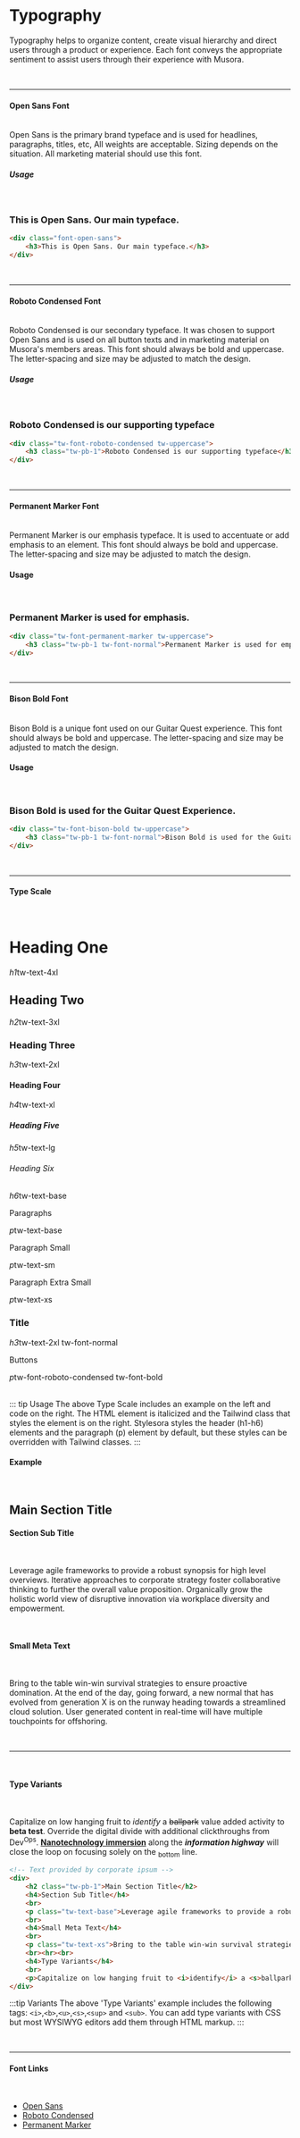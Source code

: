 # Typography

Typography helps to organize content, create visual hierarchy and direct users through a product or experience. Each font conveys the appropriate
sentiment to assist users through their experience with Musora. 

<br><hr>

#### Open Sans Font
<br>
Open Sans is the primary brand typeface and is used for headlines, paragraphs, titles, etc, All weights are acceptable. 
Sizing depends on the situation. All marketing material should use this font.

##### Usage
<br>

<div class="tw-p-4 tw-bg-gray-100">
    <div class="tw-font-open-sans">
        <h3>This is Open Sans. Our main typeface.</h3>
    </div>
</div>

```html
<div class="font-open-sans">
    <h3>This is Open Sans. Our main typeface.</h3>
</div>
```

<br><hr>

#### Roboto Condensed Font
<br>
Roboto Condensed is our secondary typeface. It was chosen to support Open Sans and is used on all button texts and in marketing material on Musora's members areas. This font should always be bold and uppercase. 
The letter-spacing and size may be adjusted to match the design. 
<br>

##### Usage
<br>
<div class="tw-p-4 tw-bg-gray-100">
    <div class="tw-font-roboto-condensed tw-uppercase">
        <h3 class="tw-pb-1">Roboto Condensed is our supporting typeface</h3>
    </div>
</div>

```html
<div class="tw-font-roboto-condensed tw-uppercase">
    <h3 class="tw-pb-1">Roboto Condensed is our supporting typeface</h3>
</div>
```
<br><hr>

#### Permanent Marker Font
<br>
Permanent Marker is our emphasis typeface. It is used to accentuate or add emphasis to an element. This font should always be bold and uppercase. 
The letter-spacing and size may be adjusted to match the design.
<br>

#### Usage
<br>
<div class="tw-p-4 tw-bg-gray-100">
    <div class="tw-font-permanent-marker tw-uppercase">
        <h3 class="tw-pb-1 tw-font-normal">Permanent Marker is used for emphasis.</h3>
    </div>
</div>

```html
<div class="tw-font-permanent-marker tw-uppercase">
    <h3 class="tw-pb-1 tw-font-normal">Permanent Marker is used for emphasis.</h3>
</div>
```
<br><hr>

#### Bison Bold Font
<br>
Bison Bold is a unique font used on our Guitar Quest experience. This font should always be bold and uppercase. 
The letter-spacing and size may be adjusted to match the design.
<br>

#### Usage
<br>
<div class="tw-p-4 tw-bg-gray-100">
    <div class="tw-font-bison-bold tw-uppercase">
        <h3 class="tw-pb-1 tw-font-normal">Bison Bold is used for the Guitar Quest Experience.</h3>
    </div>
</div>

```html
<div class="tw-font-bison-bold tw-uppercase">
    <h3 class="tw-pb-1 tw-font-normal">Bison Bold is used for the Guitar Quest Experience.</h3>
</div>
```
<br><hr>

#### Type Scale
<br>

<div class="tw-py-4 tw-border-b bw-border-gray-400 tw-flex">
    <h1 class="tw-leading-none">Heading One</h1>
    <div class="tw-pl-6 tw-ml-auto tw-items-center tw-inline-flex tw-text-sm tw-text-gray-500"><i class="tw-pr-2">h1</i>tw-text-4xl</div>
</div>
<div class="tw-py-4 tw-border-b bw-border-gray-400 tw-flex">
    <h2 class="tw-leading-none">Heading Two</h2>
    <div class="tw-pl-6 tw-ml-auto tw-items-center tw-inline-flex tw-text-sm tw-text-gray-500"><i class="tw-pr-2">h2</i>tw-text-3xl</div>
</div>
<div class="tw-py-4 tw-border-b bw-border-gray-400 tw-flex">
    <h3 class="tw-leading-none">Heading Three</h3>
    <div class="tw-pl-6 tw-ml-auto tw-items-center tw-inline-flex tw-text-sm tw-text-gray-500"><i class="tw-pr-2">h3</i>tw-text-2xl</div>
</div>
<div class="tw-py-4 tw-border-b bw-border-gray-400 tw-flex">
    <h4 class="tw-leading-none">Heading Four</h4>
    <div class="tw-pl-6 tw-ml-auto tw-items-center tw-inline-flex tw-text-sm tw-text-gray-500"><i class="tw-pr-2">h4</i>tw-text-xl</div>
</div>
<div class="tw-py-4 tw-border-b bw-border-gray-400 tw-flex">
    <h5 class="tw-leading-none">Heading Five</h5>
    <div class="tw-pl-6 tw-ml-auto tw-items-center tw-inline-flex tw-text-sm tw-text-gray-500"><i class="tw-pr-2">h5</i>tw-text-lg</div>
</div>
<div class="tw-py-4 tw-border-b bw-border-gray-400 tw-flex">
    <h6 class="tw-leading-none">Heading Six</h6>
    <div class="tw-pl-6 tw-ml-auto tw-items-center tw-inline-flex tw-text-sm tw-text-gray-500"><i class="tw-pr-2">h6</i>tw-text-base</div>
</div>
<div class="tw-py-4 tw-border-b bw-border-gray-400 tw-flex">
    <p class="tw-leading-none tw-text-base">Paragraphs</p>
    <div class="tw-pl-6 tw-ml-auto tw-items-center tw-inline-flex tw-text-sm tw-text-gray-500"><i class="tw-pr-2">p</i>tw-text-base</div>
</div>
<div class="tw-py-4 tw-border-b bw-border-gray-400 tw-flex">
    <p class="tw-leading-none tw-text-sm">Paragraph Small</p>
    <div class="tw-pl-6 tw-ml-auto tw-items-center tw-inline-flex tw-text-sm tw-text-gray-500"><i class="tw-pr-2">p</i>tw-text-sm</div>
</div>
<div class="tw-py-4 tw-border-b bw-border-gray-400 tw-flex">
    <p class="tw-leading-none tw-text-xs">Paragraph Extra Small</p>
    <div class="tw-pl-6 tw-ml-auto tw-items-center tw-inline-flex tw-text-sm tw-text-gray-500"><i class="tw-pr-2">p</i>tw-text-xs</div>
</div>
<div class="tw-py-4 tw-border-b bw-border-gray-400 tw-flex">
    <h3 class="tw-title tw-font-normal tw-leading-none">Title</h3>
    <div class="tw-pl-6 tw-ml-auto tw-items-center tw-inline-flex tw-text-sm tw-text-gray-500"><i class="tw-pr-2">h3</i>tw-text-2xl tw-font-normal</div>
</div>
<div class="tw-py-4 tw-border-b bw-border-gray-400 tw-flex">
    <p class="tw-font-roboto-condensed tw-font-bold tw-uppercase tw-leading-none">Buttons</p>
    <div class="tw-pl-6 tw-ml-auto tw-items-center tw-inline-flex tw-text-sm tw-text-gray-500"><i class="tw-pr-2">p</i>tw-font-roboto-condensed tw-font-bold</div>
</div>
<br>

::: tip Usage
The above Type Scale includes an example on the left and code on the right. The HTML element is italicized and the Tailwind class that styles the element is on the right. 
Stylesora styles the header (h1-h6) elements and the paragraph (p) element by default, but these styles can be overridden with Tailwind classes.
:::

#### Example
<br>

<div class="tw-p-4 tw-bg-gray-100">
    <h2 class="tw-pb-1">Main Section Title</h2>
    <h4>Section Sub Title</h4>
    <br>
    <p class="tw-text-base">Leverage agile frameworks to provide a robust synopsis for high level overviews. Iterative approaches to corporate strategy foster collaborative thinking to further the overall value proposition. Organically grow the holistic world view of disruptive innovation via workplace diversity and empowerment.</p>
    <br>
    <h4>Small Meta Text</h4>
    <br>
    <p class="tw-text-xs">Bring to the table win-win survival strategies to ensure proactive domination. At the end of the day, going forward, a new normal that has evolved from generation X is on the runway heading towards a streamlined cloud solution. User generated content in real-time will have multiple touchpoints for offshoring.</p>
    <br><hr><br>
    <h4>Type Variants</h4>
    <br>
    <p>Capitalize on low hanging fruit to <i>identify</i> a <s>ballpark</s> value added activity to <b>beta test</b>. Override the digital divide with additional clickthroughs from Dev<sup>Ops</sup>. <b><u>Nanotechnology immersion</u></b> along the <b><i>information highway</i></b> will close the loop on focusing solely on the <sub>bottom</sub> line.</p>
</div>

```html
<!-- Text provided by corporate ipsum -->
<div>
    <h2 class="tw-pb-1">Main Section Title</h2>
    <h4>Section Sub Title</h4>
    <br>
    <p class="tw-text-base">Leverage agile frameworks to provide a robust synopsis for high level overviews. Iterative approaches to corporate strategy foster collaborative thinking to further the overall value proposition. Organically grow the holistic world view of disruptive innovation via workplace diversity and empowerment.</p>
    <br>
    <h4>Small Meta Text</h4>
    <br>
    <p class="tw-text-xs">Bring to the table win-win survival strategies to ensure proactive domination. At the end of the day, going forward, a new normal that has evolved from generation X is on the runway heading towards a streamlined cloud solution. User generated content in real-time will have multiple touchpoints for offshoring.</p>
    <br><hr><br>
    <h4>Type Variants</h4>
    <br>
    <p>Capitalize on low hanging fruit to <i>identify</i> a <s>ballpark</s> value added activity to <b>beta test</b>. Override the digital divide with additional clickthroughs from Dev<sup>Ops</sup>. <b><u>Nanotechnology immersion</u></b> along the <b><i>information highway</i></b> will close the loop on focusing solely on the <sub>bottom</sub> line.</p>
</div>
```

:::tip Variants
The above 'Type Variants' example includes the following tags: `<i>`,`<b>`,`<u>`,`<s>`,`<sup>` and `<sub>`. You can add type variants with CSS but most WYSIWYG editors add them through HTML markup.
:::

<br><hr>

#### Font Links
<br>

* [Open Sans](https://fonts.google.com/specimen/Open+Sans?query=open+sans&preview.text_type=custom)
* [Roboto Condensed](https://fonts.google.com/specimen/Roboto+Condensed?query=roboto&preview.text_type=custom)
* [Permanent Marker](https://fonts.google.com/specimen/Permanent+Marker?query=perman&preview.text_type=custom)